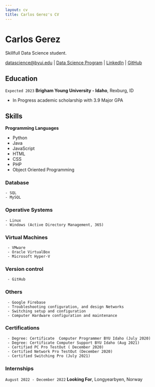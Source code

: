 ```yaml
---
layout: cv
title: Carlos Gerez's CV
---
```

# Carlos Gerez
Skillfull Data Science student.

<div id="webaddress">
<a href="datascience@byui.edu">datascience@byui.edu</a>
| <a href="https://byuidatascience.github.io/development.html">Data Science Program</a>
| <a href="https://www.linkedin.com/groups/13537407/">LinkedIn</a>
| <a href="https://github.com/byuids-resumes">GitHub</a>
</div>

<!-- https://www.monique.tech/the-art-of-markdown -->

## Education

`Expected 2023`
__Brigham Young University - Idaho__, Rexburg, ID

- In Progress academic scholarship with 3.9 Major GPA




## Skills
__Programming Languages__

- Python
- Java
- JavaScript
- HTML
- CSS
- PHP
- Object Oriented Programming

### Database
    - SQL
    - MySQL

### Operative Systems
 
    - Linux
    - Windows (Active Directory Management, 365)

### Virtual Machines

     - VMware
     - Oracle VirtualBox
     - Microsoft Hyper-V

### Version control
     
     - GitHub

### Others

     - Google Firebase
     - Troubleshooting configuration, and design Networks
     - Switching setup and configuration
     - Computer Hardware configuration and maintenance

### Certifications

     - Degree: Certificate  Computer Programmer BYU Idaho (July 2020)
     - Degree: Certificate Computer Support BYU Idaho (Aug 2021)
     - Certified PC Pro TestOut ( December 2020)
     - Certified Network Pro TestOut (December 2020)
     - Certified Switching Pro (July 2021)

### Internships   

`August 2022 - December 2022`
__Looking For__, Longyearbyen, Norway







<!-- ### Footer

Last updated: Mars 2022 -->


